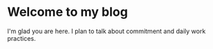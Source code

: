 # Welcome to my blog

I'm glad you are here. I plan to talk about commitment and daily work practices.
